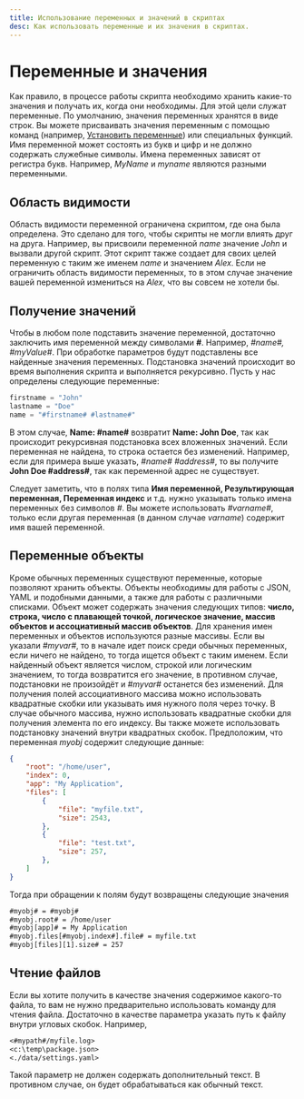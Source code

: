 ```yaml
---
title: Использование переменных и значений в скриптах
desc: Как использовать переменные и их значения в скриптах.
---
```

# Переменные и значения

Как правило, в процессе работы скрипта необходимо хранить какие-то значения и получать их, когда они необходимы. Для этой цели служат переменные. По умолчанию, значения переменных хранятся в виде строк. Вы можете присваивать значения переменным с помощью команд (например, [Установить переменные](/ru/scripts/set-variables.html)) или специальных функций. Имя переменной может состоять из букв и цифр и не должно содержать служебные символы. Имена переменных зависят от регистра букв. Например, *MyName* и *myname* являются разными переменными.

## Область видимости

Область видимости переменной ограничена скриптом, где она была определена. Это сделано для того, чтобы скрипты не могли влиять друг на друга. Например, вы присвоили переменной *name* значение *John* и вызвали другой скрипт. Этот скрипт также создает для своих целей переменную с таким же именем *name* и значением *Alex*. Если не ограничить область видимости переменных, то в этом случае значение вашей переменной измениться на *Alex*, что вы совсем не хотели бы.

## Получение значений

Чтобы в любом поле подставить значение переменной, достаточно заключить имя переменной между символами **#**. Например,
*#name#, #myValue#*. При обработке параметров будут подставлены все найденные значения переменных. Подстановка значений происходит во время выполнения скрипта и выполняется рекурсивно. Пусть у нас определены следующие переменные:

``` go
firstname = "John"
lastname = "Doe"
name = "#firstname# #lastname#"
```

В этом случае, **Name: #name#** возвратит **Name: John Doe**, так как происходит рекурсивная подстановка всех вложенных значений. Если переменная не найдена, то строка остается без изменений. Например, если для примера выше указать, *#name# #address#*, то вы получите **John Doe #address#**, так как переменной адрес не существует.

Следует заметить, что в полях типа **Имя переменной, Результирующая переменная, Переменная индекс** и т.д. нужно указывать только имена переменных без символов *#*. Вы можете использовать *#varname#*, только если другая переменная (в данном случае *varname*) содержит имя вашей переменной.

## Переменные объекты

Кроме обычных переменных существуют переменные, которые позволяют хранить объекты. Объекты необходимы для работы с JSON, YAML и подобными данными, а также для работы с различными списками. Объект может содержать значения следующих типов: **число, строка, число с плавающей точкой, логическое значение, массив объектов и ассоциативный массив объектов**. Для хранения имен переменных и объектов используются разные массивы. Если вы указали *#myvar#*, то в начале идет поиск среди обычных переменных, если ничего не найдено, то тогда ищется объект с таким именем. Если найденный объект является числом, строкой или логическим значением, то тогда возвратится его значение, в противном случае, подстановки не произойдёт и *#myvar#* останется без изменений. Для получения полей ассоциативного массива можно использовать квадратные скобки или указывать имя нужного поля через точку. В случае обычного массива, нужно использовать квадратные скобки для получения элемента по его индексу. Вы также можете использовать подстановку значений внутри квадратных скобок. Предположим, что переменная *myobj* содержит следующие данные:

``` json
{
    "root": "/home/user",
    "index": 0,
    "app": "My Application",
    "files": [
        {
            "file": "myfile.txt",
            "size": 2543,
        },
        {
            "file": "test.txt",
            "size": 257,
        },
    ]
}
```

Тогда при обращении к полям будут возвращены следующие значения

``` txt
#myobj# = #myobj#
#myobj.root# = /home/user
#myobj[app]# = My Application
#myobj.files[#myobj.index#].file# = myfile.txt
#myobj[files][1].size# = 257
```

## Чтение файлов

Если вы хотите получить в качестве значения содержимое какого-то файла, то вам не нужно предварительно использовать команду для чтения файла. Достаточно в качестве параметра указать путь к файлу внутри угловых скобок. Например,

``` txt
<#mypath#/myfile.log>
<c:\temp\package.json>
<./data/settings.yaml>
```

Такой параметр не должен содержать дополнительный текст. В противном случае, он будет обрабатываться как обычный текст.

